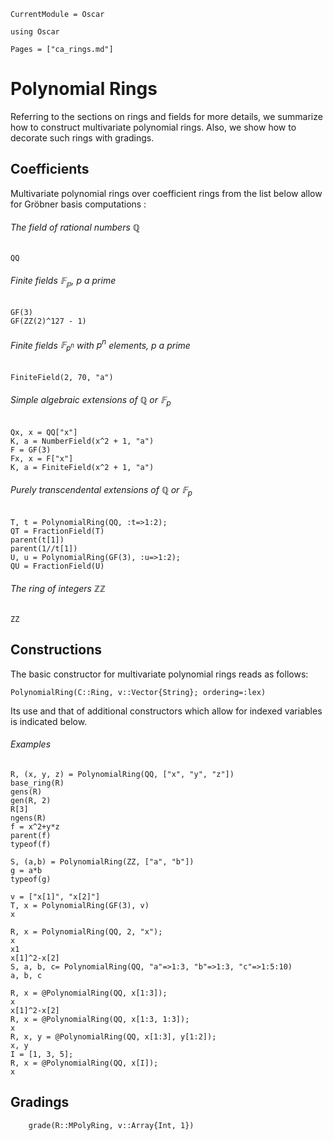 ```@meta
CurrentModule = Oscar
```

```@setup oscar
using Oscar
```

```@contents
Pages = ["ca_rings.md"]
```

# Polynomial Rings

Referring to the sections on rings and fields for more details, we summarize how
to construct multivariate polynomial rings. Also, we show how to decorate such
rings with gradings.

## Coefficients

Multivariate polynomial rings over coefficient rings from the list below allow for Gröbner basis computations :

###### The field of rational numbers $\mathbb{Q}$

```@repl oscar
QQ
```
###### Finite fields $\mathbb{F_p}$, $p$ a prime

```@repl oscar
GF(3)
GF(ZZ(2)^127 - 1)
```

###### Finite fields $\mathbb{F}_{p^n}$ with $p^n$ elements, $p$ a prime

```@repl oscar
FiniteField(2, 70, "a")
```

###### Simple algebraic extensions of $\mathbb{Q}$ or $\mathbb{F}_p$
  
```@repl oscar
Qx, x = QQ["x"]
K, a = NumberField(x^2 + 1, "a")
F = GF(3)
Fx, x = F["x"]
K, a = FiniteField(x^2 + 1, "a")
```

###### Purely transcendental extensions of $\mathbb{Q}$ or $\mathbb{F}_p$

```@repl oscar
T, t = PolynomialRing(QQ, :t=>1:2);
QT = FractionField(T)
parent(t[1])
parent(1//t[1])
U, u = PolynomialRing(GF(3), :u=>1:2);
QU = FractionField(U)
```

###### The ring of integers $\mathbb{ZZ}$

```@repl oscar
ZZ
```

## Constructions


The basic constructor for multivariate polynomial rings reads as follows:

```@julia
PolynomialRing(C::Ring, v::Vector{String}; ordering=:lex)
```

Its use and that of additional constructors which allow for indexed variables is indicated below.

###### Examples

```@repl oscar
R, (x, y, z) = PolynomialRing(QQ, ["x", "y", "z"])
base_ring(R)
gens(R)
gen(R, 2)
R[3]
ngens(R)
f = x^2+y*z
parent(f)
typeof(f)
```

```@repl oscar
S, (a,b) = PolynomialRing(ZZ, ["a", "b"])
g = a*b
typeof(g)
```

```@repl oscar
v = ["x[1]", "x[2]"]
T, x = PolynomialRing(GF(3), v)
x
```

```@repl oscar
R, x = PolynomialRing(QQ, 2, "x");
x
x1
x[1]^2-x[2]
S, a, b, c= PolynomialRing(QQ, "a"=>1:3, "b"=>1:3, "c"=>1:5:10)
a, b, c
```

```@repl oscar
R, x = @PolynomialRing(QQ, x[1:3]);
x
x[1]^2-x[2]
R, x = @PolynomialRing(QQ, x[1:3, 1:3]);
x
R, x, y = @PolynomialRing(QQ, x[1:3], y[1:2]);
x, y
I = [1, 3, 5];
R, x = @PolynomialRing(QQ, x[I]);
x
```

## Gradings

```@docs
    grade(R::MPolyRing, v::Array{Int, 1})
```

    
    
